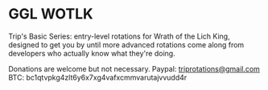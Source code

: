 # GGL WOTLK

Trip's Basic Series: entry-level rotations for Wrath of the Lich King, designed to get you by until more advanced rotations come along from developers who actually know what they're doing. 


Donations are welcome but not necessary.
Paypal: triprotations@gmail.com
BTC: bc1qtvpkg4zlt6y6x7xg4vafxcmmvarutajvvudd4r
